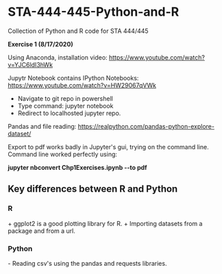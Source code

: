 # STA-444-445-Python-and-R
Collection of Python and R code for STA 444/445

**Exercise 1 (8/17/2020)**

Using Anaconda, installation video: https://www.youtube.com/watch?v=YJC6ldI3hWk

Jupytr Notebook contains IPython Notebooks: https://www.youtube.com/watch?v=HW29067qVWk

  - Navigate to git repo in powershell
  - Type command: jupyter notebook
  - Redirect to localhosted jupyter repo.
 
 
Pandas and file reading: https://realpython.com/pandas-python-explore-dataset/
 
Export to pdf works badly in Jupyter's gui, trying on the command line. 
Command line worked perfectly using:

**jupyter nbconvert Chp1Exercises.ipynb --to pdf**


<h2>Key differences between R and Python</h3>

<h3>R</h3>
+ ggplot2 is a good plotting library for R. 
+ Importing datasets from a package and from a url.


<h3>Python</h3>
- Reading csv's using the pandas and requests libraries.
